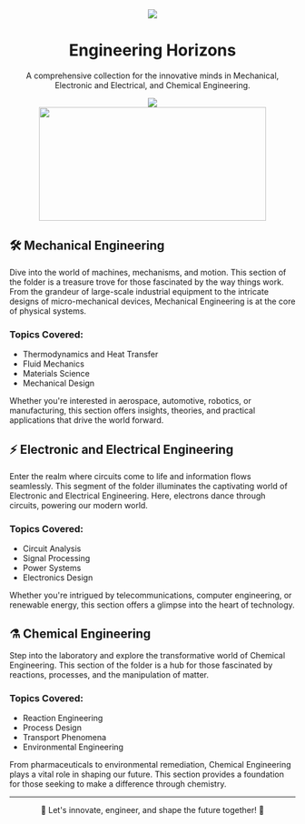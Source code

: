 <!-- Banner -->
<div align="center">
  <img src="https://img.icons8.com/dusk/100/000000/gear.png"/>
  <h1>Engineering Horizons</h1>
  <p>A comprehensive collection for the innovative minds in Mechanical, Electronic and Electrical, and Chemical Engineering.</p>
  <img src="https://img.icons8.com/dusk/100/000000/gear.png"/>
</div>

<!-- Pattern Divider -->
<div align="center">
  <img src="https://cdn.pixabay.com/photo/2018/01/31/09/42/paper-3127029_960_720.jpg" width="400" height="200" />
</div>

## 🛠️ Mechanical Engineering

Dive into the world of machines, mechanisms, and motion. This section of the folder is a treasure trove for those fascinated by the way things work. From the grandeur of large-scale industrial equipment to the intricate designs of micro-mechanical devices, Mechanical Engineering is at the core of physical systems.

### Topics Covered:
- Thermodynamics and Heat Transfer
- Fluid Mechanics
- Materials Science
- Mechanical Design

Whether you're interested in aerospace, automotive, robotics, or manufacturing, this section offers insights, theories, and practical applications that drive the world forward.

## ⚡ Electronic and Electrical Engineering

Enter the realm where circuits come to life and information flows seamlessly. This segment of the folder illuminates the captivating world of Electronic and Electrical Engineering. Here, electrons dance through circuits, powering our modern world.

### Topics Covered:
- Circuit Analysis
- Signal Processing
- Power Systems
- Electronics Design

Whether you're intrigued by telecommunications, computer engineering, or renewable energy, this section offers a glimpse into the heart of technology.

## ⚗️ Chemical Engineering

Step into the laboratory and explore the transformative world of Chemical Engineering. This section of the folder is a hub for those fascinated by reactions, processes, and the manipulation of matter.

### Topics Covered:
- Reaction Engineering
- Process Design
- Transport Phenomena
- Environmental Engineering

From pharmaceuticals to environmental remediation, Chemical Engineering plays a vital role in shaping our future. This section provides a foundation for those seeking to make a difference through chemistry.

---

<div align="center">
  <p align="center">🔬 Let's innovate, engineer, and shape the future together! 🔧</p>
</div>
